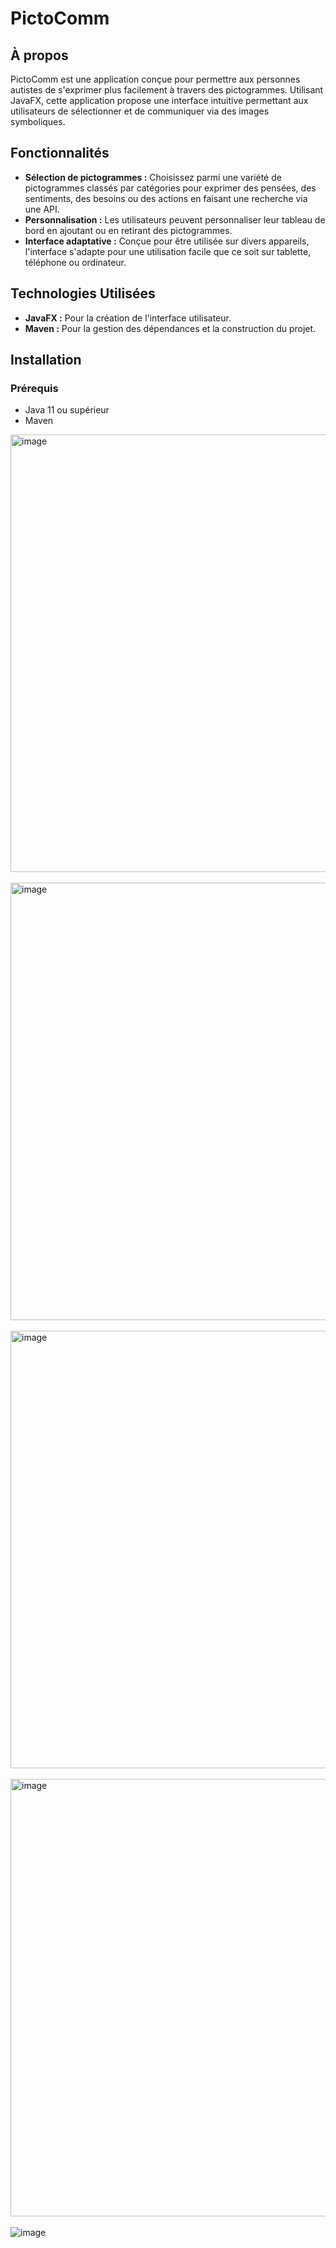 # PictoComm

## À propos
PictoComm est une application conçue pour permettre aux personnes autistes de s'exprimer plus facilement à travers des pictogrammes. Utilisant JavaFX, cette application propose une interface intuitive permettant aux utilisateurs de sélectionner et de communiquer via des images symboliques.

## Fonctionnalités
- **Sélection de pictogrammes :** Choisissez parmi une variété de pictogrammes classés par catégories pour exprimer des pensées, des sentiments, des besoins ou des actions en faisant une recherche via une API.
- **Personnalisation :** Les utilisateurs peuvent personnaliser leur tableau de bord en ajoutant ou en retirant des pictogrammes.
- **Interface adaptative :** Conçue pour être utilisée sur divers appareils, l'interface s'adapte pour une utilisation facile que ce soit sur tablette, téléphone ou ordinateur.


## Technologies Utilisées
- **JavaFX :** Pour la création de l'interface utilisateur.
- **Maven :** Pour la gestion des dépendances et la construction du projet.

## Installation

### Prérequis
- Java 11 ou supérieur
- Maven

<img align="center" src="https://github.com/johannvig/PictoComm/assets/102874093/c37e327a-59ee-42ed-ba43-9d72504a3bac" width="700" alt="image">
<br>
<br>

<img align="center" src="https://github.com/johannvig/PictoComm/assets/102874093/5f20562d-c22b-4ee6-b84a-2a9637b1f603" width="700" alt="image">
<br>
<br>

<img align="center" src="https://github.com/johannvig/PictoComm/assets/102874093/470f9c40-44d1-421b-8c50-858d224325de" width="700" alt="image">
<br>
<br>

<img align="center" src="https://github.com/johannvig/PictoComm/assets/102874093/3ad28f38-ae29-4c1d-a543-d21cf5d74761" width="700" alt="image">
<br>
<br>


<img align="center" src="https://github.com/johannvig/PictoComm/assets/102874093/cc512531-532b-4538-ab71-0adabf43f131" alt="image">
<br>
<br>


